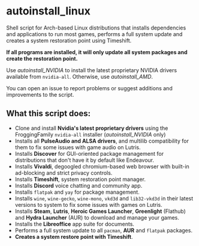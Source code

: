 # autoinstall_linux
Shell script for Arch-based Linux distributions that installs dependencies and applications to run most games, performs a full system update and creates a system restoration point using Timeshift.

**If all programs are installed, it will only update all system packages and create the restoration point.**

Use *autoinstall_NVIDIA* to install the latest proprietary NVIDIA drivers available from `nvidia-all`. Otherwise, use *autoinstall_AMD*.

You can open an issue to report problems or suggest additions and improvements to the script. 

## What this script does:

- Clone and install **Nvidia's latest proprietary drivers** using the FroggingFamily `nvidia-all` installer (*autoinstall_NVIDIA* only)
- Installs all **PulseAudio and ALSA drivers**, and multilib compatibility for them to fix some issues with game audio on Lutris.
- Installs **Discover** for GUI-oriented package management for distributions that don't have it by default like Endeavour.
- Installs **Vivaldi**, degoogled chromium-based web browser with built-in ad-blocking and strict privacy controls.
- Installs **Timeshift**, system restoration point manager.
- Installs **Discord** voice chatting and community app.
- Installs `flatpak` and `yay` for package management.
- Installs `wine`, `wine-gecko`, `wine-mono`, `vkd3d` and `lib32-vkd3d` in their latest versions to system to fix some issues with games on Lutris.
- Installs **Steam**, **Lutris**, **Heroic Games Launcher**, **Greenlight** (Flathub) and **Hydra Launcher** (AUR) to download and manage your games.
- Installs the **Libreoffice** app suite for documents.
- Performs a full system update to all `pacman`, **AUR** and `flatpak` packages. 
- **Creates a system restore point with Timeshift**.
